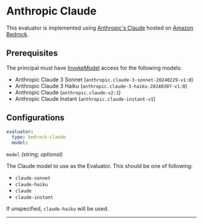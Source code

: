 # Anthropic Claude

This evaluator is implemented using [Anthropic's Claude](https://www.anthropic.com/claude) hosted on [Amazon Bedrock](https://aws.amazon.com/bedrock/claude/).

## Prerequisites

The principal must have [InvokeModel](https://docs.aws.amazon.com/bedrock/latest/APIReference/API_runtime_InvokeModel.html) access for the following models:

- Anthropic Claude 3 Sonnet (`anthropic.claude-3-sonnet-20240229-v1:0`)
- Anthropic Claude 3 Haiku (`anthropic.claude-3-haiku-20240307-v1:0`)
- Anthropic Claude (`anthropic.claude-v2:1`)
- Anthropic Claude Instant (`anthropic.claude-instant-v1`)

## Configurations

```yaml
evaluator:
  type: bedrock-claude
  model:
```

`model` _(string; optional)_

The Claude model to use as the Evaluator. This should be one of following:

- `claude-sonnet`
- `claude-haiku`
- `claude`
- `claude-instant`

If unspecified, `claude-haiku` will be used.

---
